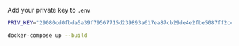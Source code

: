 Add your private key to `.env`

``` sh
PRIV_KEY="29080cd0fbda5a39f79567715d239893a617ea87cb29de4e2fbe5087ff2ccdc4"
```

``` sh
docker-compose up --build
```
